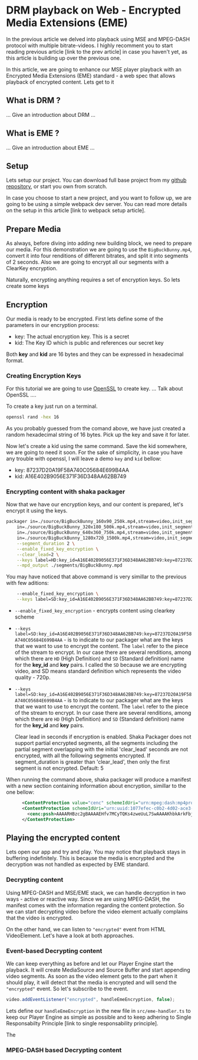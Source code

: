 # DRM playback on Web - Encrypted Media Extensions (EME)

In the previous article we delved into playback using MSE and MPEG-DASH protocol with multiple bitrate-videos. I highly recomment you to start reading previous article [link to the prev article] in case you haven't yet, as this article is building up over the previous one.

In this article, we are going to enhance our MSE player playback with an Encrypted Media Extensions (EME) standard - a web spec that allows playback of encrypted content. Lets get to it

## What is DRM ?

... Give an introduction about DRM ...

## What is EME ?

... Give an introduction about EME ...

## Setup

Lets setup our project. You can download full base project from my [github repository](https://github.com/viktorvasylkovskyi/barebones-mse-playback-with-multi-renditions), or start you own from scratch.

In case you choose to start a new project, and you want to follow up, we are going to be using a simple webpack dev server. You can read more details on the setup in this article [link to webpack setup article].

## Prepare Media

As always, before diving into adding new building block, we need to prepare our media. For this demonstration we are going to use the `BigBuckBunny.mp4`, convert it into four renditions of different bitrates, and split it into segments of 2 seconds. Also we are going to encrypt all our segments with a ClearKey encryption.

Naturally, encrypting anything requires a set of encryption keys. So lets create some keys

## Encryption

Our media is ready to be encrypted. First lets define some of the parameters in our encryption process:

- key: The actual encryption key. This is a secret
- kid: The Key ID which is public and references our secret key

Both **key** and **kid** are 16 bytes and they can be expressed in hexadecimal format.

### Creating Encryption Keys

For this tutorial we are going to use [OpenSSL](https://www.openssl.org/) to create key. ... Talk about OpenSSL ....

To create a key just run on a terminal.

```sh
openssl rand -hex 16
```

As you probably guessed from the comand above, we have just created a random hexadecimal string of 16 bytes. Pick up the key and save it for later.

Now let's create a kid using the same command. Save the kid somewhere, we are going to need it soon. For the sake of simplicity, in case you have any trouble with openssl, I will leave a demo `key` and `kid` bellow:

- key: 87237D20A19F58A740C05684E699B4AA
- kid: A16E402B9056E371F36D348AA62BB749

### Encrypting content with shaka packager

Now that we have our encryption keys, and our content is prepared, let's encrypt it using the keys.

```sh
packager in=./source/BigBuckBunny_160x90_250k.mp4,stream=video,init_segment='./segments/160x90_250k/BigBuckBunny_0.mp4',segment_template='./segments/160x90_250k/BigBuckBunny_$Number%01d$.mp4' \
    in=./source/BigBuckBunny_320x180_500k.mp4,stream=video,init_segment='./segments/320x180_500k/BigBuckBunny_0.mp4',segment_template='./segments/320x180_500k/BigBuckBunny_$Number%01d$.mp4' \
    in=./source/BigBuckBunny_640x360_750k.mp4,stream=video,init_segment='./segments/640x360_750k/BigBuckBunny_0.mp4',segment_template='./segments/640x360_750k/BigBuckBunny_$Number%01d$.mp4' \
    in=./source/BigBuckBunny_1280x720_1500k.mp4,stream=video,init_segment='./segments/1280x720_1500k/BigBuckBunny_0.mp4',segment_template='./segments/1280x720_1500k/BigBuckBunny_$Number%01d$.mp4' \
    --segment_duration 2 \
    --enable_fixed_key_encryption \
    --clear_lead=2 \
    --keys label=HD:key_id=A16E402B9056E371F36D348AA62BB749:key=87237D20A19F58A740C05684E699B4AA,label=SD:key_id=A16E402B9056E371F36D348AA62BB749:key=87237D20A19F58A740C05684E699B4AA \
    --mpd_output ./segments/BigBuckBunny.mpd
```

You may have noticed that above command is very simillar to the previous with few aditions:

```sh
    --enable_fixed_key_encryption \
    --keys label=SD:key_id=A16E402B9056E371F36D348AA62BB749:key=87237D20A19F58A740C05684E699B4AA
```

- `--enable_fixed_key_encryption` - encrypts content using clearkey scheme
- `--keys label=SD:key_id=A16E402B9056E371F36D348AA62BB749:key=87237D20A19F58A740C05684E699B4AA` - is to indicate to our packager what are the keys that we want to use to encrypt the content. The `label` refer to the piece of the stream to encrypt. In our case there are several renditions, among which there are `HD` (High Definition) and `SD` (Standard definition) name for the **key_id** and **key** pairs. I called the `SD` because we are encrypting video, and SD means standard definition which represents the video quality - 720p.
- `--keys label=SD:key_id=A16E402B9056E371F36D348AA62BB749:key=87237D20A19F58A740C05684E699B4AA` - is to indicate to our packager what are the keys that we want to use to encrypt the content. The `label` refer to the piece of the stream to encrypt. In our case there are several renditions, among which there are `HD` (High Definition) and `SD` (Standard definition) name for the **key_id** and **key** pairs.

  Clear lead in seconds if encryption is enabled.
  Shaka Packager does not support partial encrypted segments, all the
  segments including the partial segment overlapping with the initial
  'clear_lead' seconds are not encrypted, with all the following segments
  encrypted. If segment_duration is greater than 'clear_lead', then only the
  first segment is not encrypted.
  Default: 5

When running the command above, shaka packager will produce a manifest with a new section containing information about encryption, simillar to the one bellow:

```xml
      <ContentProtection value="cenc" schemeIdUri="urn:mpeg:dash:mp4protection:2011" cenc:default_KID="a16e402b-9056-e371-f36d-348aa62bb749"/>
      <ContentProtection schemeIdUri="urn:uuid:1077efec-c0b2-4d02-ace3-3c1e52e2fb4b">
        <cenc:pssh>AAAARHBzc2gBAAAAEHfv7MCyTQKs4zweUuL7SwAAAAKhbkArkFbjcfNtNIqmK7dJoW5AK5BW43HzbTSKpiu3SQAAAAA=</cenc:pssh>
      </ContentProtection>
```

## Playing the encrypted content

Lets open our app and try and play. You may notice that playback stays in buffering indefinitely. This is because the media is encrypted and the decryption was not handled as expected by EME standard.

### Decrypting content

Using MPEG-DASH and MSE/EME stack, we can handle decryption in two ways - active or reactive way. Since we are using MPEG-DASH, the manifest comes with the information regarding the content protection. So we can start decrypting video before the video element actually complains that the video is encrypted.

On the other hand, we can listen to `"encrypted"` event from HTML VideoElement. Let's have a look at both approaches.

### Event-based Decrypting content

We can keep everything as before and let our Player Engine start the playback. It will create MediaSource and Source Buffer and start appending video segments. As soon as the video element gets to the part when it should play, it will detect that the media is encrypted and will send the `"encrypted"` event. So let's subscribe to the event.

```javascript
video.addEventListener("encrypted", handleEmeEncryption, false);
```

Lets define our `handleEmeEncryption` in the new file in `src/eme-handler.ts` to keep our Player Engine as simple as possible and to keep adhering to Single Responsabilty Principle [link to single responsability principle].

The

### MPEG-DASH based Decrypting content
